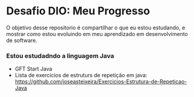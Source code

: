 # Desafio DIO: Meu Progresso
O objetivo desse repositorio é compartilhar o que eu estou estudando, e mostrar como estou evoluindo em meu aprendizado em desenvolvimento de software.

### Estou estudadndo a linguagem Java
- GFT Start Java
- Lista de exercicios de estruturs de repetição em java: https://github.com/joseasteixeira/Exercicios-Estrutura-de-Repeticao-Java
